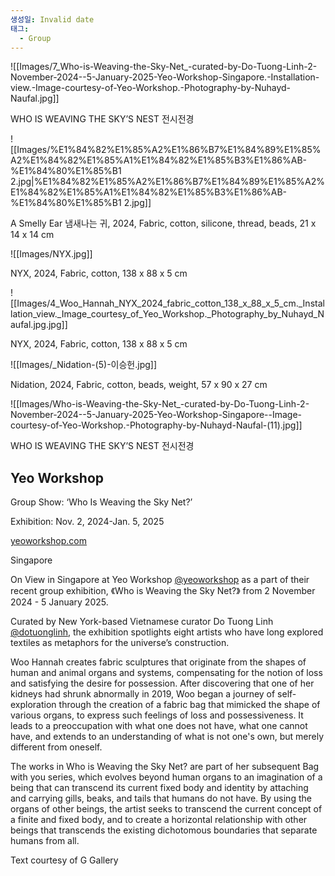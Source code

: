 ```yaml
---
생성일: Invalid date
태그:
  - Group
---
```

![[Images/7_Who-is-Weaving-the-Sky-Net_-curated-by-Do-Tuong-Linh-2-November-2024--5-January-2025-Yeo-Workshop-Singapore.-Installation-view.-Image-courtesy-of-Yeo-Workshop.-Photography-by-Nuhayd-Naufal.jpg]]

WHO IS WEAVING THE SKY’S NEST 전시전경

  

![[Images/%E1%84%82%E1%85%A2%E1%86%B7%E1%84%89%E1%85%A2%E1%84%82%E1%85%A1%E1%84%82%E1%85%B3%E1%86%AB-%E1%84%80%E1%85%B1 2.jpg|%E1%84%82%E1%85%A2%E1%86%B7%E1%84%89%E1%85%A2%E1%84%82%E1%85%A1%E1%84%82%E1%85%B3%E1%86%AB-%E1%84%80%E1%85%B1 2.jpg]]

A Smelly Ear 냄새나는 귀, 2024, Fabric, cotton, silicone, thread, beads, 21 x 14 x 14 cm

  

![[Images/NYX.jpg]]

NYX, 2024, Fabric, cotton, 138 x 88 x 5 cm

  

![[Images/4_Woo_Hannah_NYX_2024_fabric_cotton_138_x_88_x_5_cm._Installation_view._Image_courtesy_of_Yeo_Workshop._Photography_by_Nuhayd_Naufal.jpg.jpg]]

NYX, 2024, Fabric, cotton, 138 x 88 x 5 cm

  

![[Images/_Nidation-(5)-이승헌.jpg]]

Nidation, 2024, Fabric, cotton, beads, weight, 57 x 90 x 27 cm

  

![[Images/Who-is-Weaving-the-Sky-Net_-curated-by-Do-Tuong-Linh-2-November-2024--5-January-2025-Yeo-Workshop-Singapore--Image-courtesy-of-Yeo-Workshop.-Photography-by-Nuhayd-Naufal-(11).jpg]]

WHO IS WEAVING THE SKY’S NEST 전시전경

  

## **Yeo Workshop**

Group Show: ‘Who Is Weaving the Sky Net?’

Exhibition: Nov. 2, 2024-Jan. 5, 2025

[yeoworkshop.com](https://www.yeoworkshop.com/exhibitions/64/overview/)

Singapore

  

On View in Singapore at Yeo Workshop [@yeoworkshop](https://www.instagram.com/yeoworkshop/) as a part of their recent group exhibition, 《Who is Weaving the Sky Net?》 from 2 November 2024 - 5 January 2025.

Curated by New York-based Vietnamese curator Do Tuong Linh [@dotuonglinh](https://www.instagram.com/dotuonglinh/), the exhibition spotlights eight artists who have long explored textiles as metaphors for the universe’s construction.

  

Woo Hannah creates fabric sculptures that originate from the shapes of human and animal organs and systems, compensating for the notion of loss and satisfying the desire for possession. After discovering that one of her kidneys had shrunk abnormally in 2019, Woo began a journey of self-exploration through the creation of a fabric bag that mimicked the shape of various organs, to express such feelings of loss and possessiveness. It leads to a preoccupation with what one does not have, what one cannot have, and extends to an understanding of what is not one's own, but merely different from oneself.

  

The works in Who is Weaving the Sky Net? are part of her subsequent Bag with you series, which evolves beyond human organs to an imagination of a being that can transcend its current fixed body and identity by attaching and carrying gills, beaks, and tails that humans do not have. By using the organs of other beings, the artist seeks to transcend the current concept of a finite and fixed body, and to create a horizontal relationship with other beings that transcends the existing dichotomous boundaries that separate humans from all.

  

Text courtesy of G Gallery